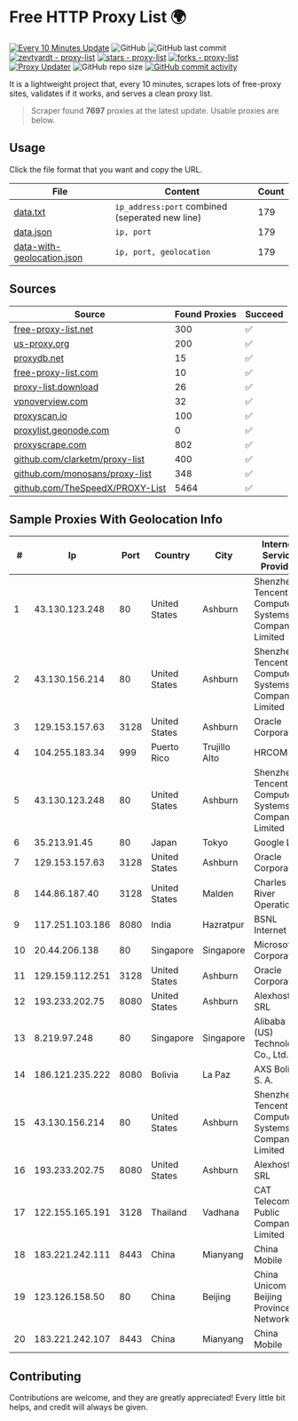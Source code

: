 
# Free HTTP Proxy List 🌍

[![Every 10 Minutes Update](https://github.com/mertguvencli/http-proxy-list/actions/workflows/main.yml/badge.svg?branch=main)](https://github.com/mertguvencli/http-proxy-list/actions/workflows/main.yml)
![GitHub](https://img.shields.io/github/license/mertguvencli/http-proxy-list)
![GitHub last commit](https://img.shields.io/github/last-commit/mertguvencli/http-proxy-list)
[![zevtyardt - proxy-list](https://img.shields.io/static/v1?label=zevtyardt&message=proxy-list&color=blue&logo=github)](https://github.com/zevtyardt/proxy-list "Go to GitHub repo")
[![stars - proxy-list](https://img.shields.io/github/stars/zevtyardt/proxy-list?style=social)](https://github.com/zevtyardt/proxy-list)
[![forks - proxy-list](https://img.shields.io/github/forks/zevtyardt/proxy-list?style=social)](https://github.com/zevtyardt/proxy-list)
[![Proxy Updater](https://github.com/zevtyardt/proxy-list/workflows/Proxy%20Updater/badge.svg)](https://github.com/zevtyardt/proxy-list/actions?query=workflow:"Proxy+Updater")
![GitHub repo size](https://img.shields.io/github/repo-size/zevtyardt/proxy-list)
[![GitHub commit activity](https://img.shields.io/github/commit-activity/m/zevtyardt/proxy-list?logo=commits)](https://github.com/zevtyardt/proxy-list/commits/main)

It is a lightweight project that, every 10 minutes, scrapes lots of free-proxy sites, validates if it works, and serves a clean proxy list.

> Scraper found **7697** proxies at the latest update. Usable proxies are below.

## Usage

Click the file format that you want and copy the URL.

|File|Content|Count|
|----|-------|-----|
|[data.txt](https://raw.githubusercontent.com/mertguvencli/http-proxy-list/main/proxy-list/data.txt)|`ip_address:port` combined (seperated new line)|179|
|[data.json](https://raw.githubusercontent.com/mertguvencli/http-proxy-list/main/proxy-list/data.json)|`ip, port`|179|
|[data-with-geolocation.json](https://raw.githubusercontent.com/mertguvencli/http-proxy-list/main/proxy-list/data-with-geolocation.json)|`ip, port, geolocation`|179|

## Sources

|Source|Found Proxies|Succeed|
|------|-------------|-------|
|[free-proxy-list.net](https://free-proxy-list.net)|300|✅|
|[us-proxy.org](https://www.us-proxy.org)|200|✅|
|[proxydb.net](http://proxydb.net)|15|✅|
|[free-proxy-list.com](https://free-proxy-list.com/?page=&port=&type%5B%5D=http&type%5B%5D=https&up_time=0&search=Search)|10|✅|
|[proxy-list.download](https://www.proxy-list.download/HTTP)|26|✅|
|[vpnoverview.com](https://vpnoverview.com/privacy/anonymous-browsing/free-proxy-servers)|32|✅|
|[proxyscan.io](https://www.proxyscan.io)|100|✅|
|[proxylist.geonode.com](https://proxylist.geonode.com/api/proxy-list?limit=300&page=1&sort_by=lastChecked&sort_type=desc&protocols=http,https)|0|✅|
|[proxyscrape.com](https://api.proxyscrape.com/v2/?request=displayproxies&protocol=http&timeout=10000&country=all&ssl=all&anonymity=all)|802|✅|
|[github.com/clarketm/proxy-list](https://raw.githubusercontent.com/clarketm/proxy-list/master/proxy-list-raw.txt)|400|✅|
|[github.com/monosans/proxy-list](https://raw.githubusercontent.com/monosans/proxy-list/main/proxies/http.txt)|348|✅|
|[github.com/TheSpeedX/PROXY-List](https://raw.githubusercontent.com/TheSpeedX/PROXY-List/master/http.txt)|5464|✅|


## Sample Proxies With Geolocation Info

|#|Ip|Port|Country|City|Internet Service Provider|
|-|--|----|-------|----|-------------------------|
|1|43.130.123.248|80|United States|Ashburn|Shenzhen Tencent Computer Systems Company Limited|
|2|43.130.156.214|80|United States|Ashburn|Shenzhen Tencent Computer Systems Company Limited|
|3|129.153.157.63|3128|United States|Ashburn|Oracle Corporation|
|4|104.255.183.34|999|Puerto Rico|Trujillo Alto|HRCOM|
|5|43.130.123.248|80|United States|Ashburn|Shenzhen Tencent Computer Systems Company Limited|
|6|35.213.91.45|80|Japan|Tokyo|Google LLC|
|7|129.153.157.63|3128|United States|Ashburn|Oracle Corporation|
|8|144.86.187.40|3128|United States|Malden|Charles River Operation|
|9|117.251.103.186|8080|India|Hazratpur|BSNL Internet|
|10|20.44.206.138|80|Singapore|Singapore|Microsoft Corporation|
|11|129.159.112.251|3128|United States|Ashburn|Oracle Corporation|
|12|193.233.202.75|8080|United States|Ashburn|Alexhost SRL|
|13|8.219.97.248|80|Singapore|Singapore|Alibaba (US) Technology Co., Ltd.|
|14|186.121.235.222|8080|Bolivia|La Paz|AXS Bolivia S. A.|
|15|43.130.156.214|80|United States|Ashburn|Shenzhen Tencent Computer Systems Company Limited|
|16|193.233.202.75|8080|United States|Ashburn|Alexhost SRL|
|17|122.155.165.191|3128|Thailand|Vadhana|CAT Telecom Public Company Limited|
|18|183.221.242.111|8443|China|Mianyang|China Mobile|
|19|123.126.158.50|80|China|Beijing|China Unicom Beijing Province Network|
|20|183.221.242.107|8443|China|Mianyang|China Mobile|



## Contributing

Contributions are welcome, and they are greatly appreciated! Every
little bit helps, and credit will always be given.

